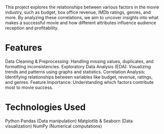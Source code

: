 This project explores the relationships between various factors in the movie industry, such as budget, box office revenue, IMDb ratings, genres, and more. By analyzing these correlations, we aim to uncover insights into what makes a successful movie and how different attributes influence audience reception and profitability.

# Features
Data Cleaning & Preprocessing: Handling missing values, duplicates, and formatting inconsistencies.
Exploratory Data Analysis (EDA): Visualizing trends and patterns using graphs and statistics.
Correlation Analysis: Identifying relationships between variables like budget, revenue, ratings, and genres.
Feature Importance: Understanding which factors contribute most to movie success.

# Technologies Used
Python
Pandas (Data manipulation)
Matplotlib & Seaborn (Data visualization)
NumPy (Numerical computations)
